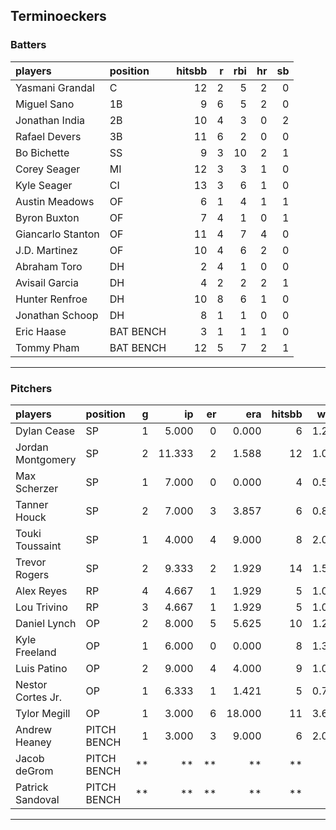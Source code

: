 ## Terminoeckers

### Batters

 
|players           |position  | hitsbb|  r| rbi| hr| sb| 
|:-----------------|:---------|------:|--:|---:|--:|--:| 
|Yasmani Grandal   |C         |     12|  2|   5|  2|  0| 
|Miguel Sano       |1B        |      9|  6|   5|  2|  0| 
|Jonathan India    |2B        |     10|  4|   3|  0|  2| 
|Rafael Devers     |3B        |     11|  6|   2|  0|  0| 
|Bo Bichette       |SS        |      9|  3|  10|  2|  1| 
|Corey Seager      |MI        |     12|  3|   3|  1|  0| 
|Kyle Seager       |CI        |     13|  3|   6|  1|  0| 
|Austin Meadows    |OF        |      6|  1|   4|  1|  1| 
|Byron Buxton      |OF        |      7|  4|   1|  0|  1| 
|Giancarlo Stanton |OF        |     11|  4|   7|  4|  0| 
|J.D. Martinez     |OF        |     10|  4|   6|  2|  0| 
|Abraham Toro      |DH        |      2|  4|   1|  0|  0| 
|Avisail Garcia    |DH        |      4|  2|   2|  2|  1| 
|Hunter Renfroe    |DH        |     10|  8|   6|  1|  0| 
|Jonathan Schoop   |DH        |      8|  1|   1|  0|  0| 
|Eric Haase        |BAT BENCH |      3|  1|   1|  1|  0| 
|Tommy Pham        |BAT BENCH |     12|  5|   7|  2|  1| 


* * *

### Pitchers

 
|players           |position    |  g|     ip| er|    era| hitsbb|  whip| so|  w| sv| 
|:-----------------|:-----------|--:|------:|--:|------:|------:|-----:|--:|--:|--:| 
|Dylan Cease       |SP          |  1|  5.000|  0|  0.000|      6| 1.200| 10|  1|  0| 
|Jordan Montgomery |SP          |  2| 11.333|  2|  1.588|     12| 1.059| 18|  1|  0| 
|Max Scherzer      |SP          |  1|  7.000|  0|  0.000|      4| 0.571|  7|  1|  0| 
|Tanner Houck      |SP          |  2|  7.000|  3|  3.857|      6| 0.857| 10|  1|  0| 
|Touki Toussaint   |SP          |  1|  4.000|  4|  9.000|      8| 2.000|  5|  0|  0| 
|Trevor Rogers     |SP          |  2|  9.333|  2|  1.929|     14| 1.500| 13|  0|  0| 
|Alex Reyes        |RP          |  4|  4.667|  1|  1.929|      5| 1.071|  6|  2|  0| 
|Lou Trivino       |RP          |  3|  4.667|  1|  1.929|      5| 1.071|  7|  1|  0| 
|Daniel Lynch      |OP          |  2|  8.000|  5|  5.625|     10| 1.250|  6|  0|  0| 
|Kyle Freeland     |OP          |  1|  6.000|  0|  0.000|      8| 1.333|  7|  1|  0| 
|Luis Patino       |OP          |  2|  9.000|  4|  4.000|      9| 1.000|  5|  0|  0| 
|Nestor Cortes Jr. |OP          |  1|  6.333|  1|  1.421|      5| 0.789| 11|  0|  0| 
|Tylor Megill      |OP          |  1|  3.000|  6| 18.000|     11| 3.667|  3|  0|  0| 
|Andrew Heaney     |PITCH BENCH |  1|  3.000|  3|  9.000|      6| 2.000|  4|  0|  0| 
|Jacob deGrom      |PITCH BENCH | **|     **| **|     **|     **|    **| **| **| **| 
|Patrick Sandoval  |PITCH BENCH | **|     **| **|     **|     **|    **| **| **| **| 


* * *


